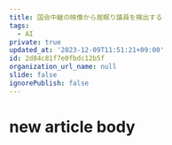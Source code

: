 ```yaml
---
title: 国会中継の映像から居眠り議員を検出する
tags:
  - AI
private: true
updated_at: '2023-12-09T11:51:21+09:00'
id: 2d84c81f7e0fbdc12b5f
organization_url_name: null
slide: false
ignorePublish: false
---
```

# new article body
